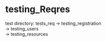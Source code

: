 # testing_Reqres

test directory: tests_req -> testing_registration  
                          -> testing_users  
                          -> testing_resources  
